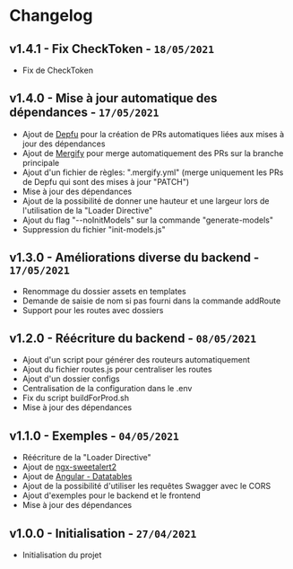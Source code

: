 # Changelog

## v1.4.1 - Fix CheckToken - `18/05/2021`

* Fix de CheckToken

## v1.4.0 - Mise à jour automatique des dépendances - `17/05/2021`

* Ajout de [Depfu](https://depfu.com/) pour la création de PRs automatiques liées aux mises à jour des dépendances
* Ajout de [Mergify](https://mergify.io/) pour merge automatiquement des PRs sur la branche principale
* Ajout d'un fichier de règles: ".mergify.yml" (merge uniquement les PRs de Depfu qui sont des mises à jour "PATCH")
* Mise à jour des dépendances
* Ajout de la possibilité de donner une hauteur et une largeur lors de l'utilisation de la "Loader Directive"
* Ajout du flag "--noInitModels" sur la commande "generate-models"
* Suppression du fichier "init-models.js"

## v1.3.0 - Améliorations diverse du backend - `17/05/2021`

* Renommage du dossier assets en templates
* Demande de saisie de nom si pas fourni dans la commande addRoute
* Support pour les routes avec dossiers

## v1.2.0 - Réécriture du backend - `08/05/2021`

* Ajout d'un script pour générer des routeurs automatiquement
* Ajout du fichier routes.js pour centraliser les routes
* Ajout d'un dossier configs
* Centralisation de la configuration dans le .env
* Fix du script buildForProd.sh
* Mise à jour des dépendances

## v1.1.0 - Exemples - `04/05/2021`

* Réécriture de la "Loader Directive"
* Ajout de [ngx-sweetalert2](https://www.npmjs.com/package/@sweetalert2/ngx-sweetalert2)
* Ajout de [Angular - Datatables](http://l-lin.github.io/angular-datatables/#/welcome)
* Ajout de la possibilité d'utiliser les requêtes Swagger avec le CORS
* Ajout d'exemples pour le backend et le frontend
* Mise à jour des dépendances

## v1.0.0 - Initialisation - `27/04/2021`

* Initialisation du projet
